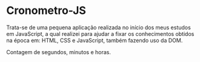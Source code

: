 # Cronometro-JS

Trata-se de uma pequena aplicação realizada no início dos meus estudos em JavaScript, a qual realizei para ajudar a fixar os conhecimentos obtidos na época em: HTML,
CSS e JavaScript, também fazendo uso da DOM.

Contagem de segundos, minutos e horas.